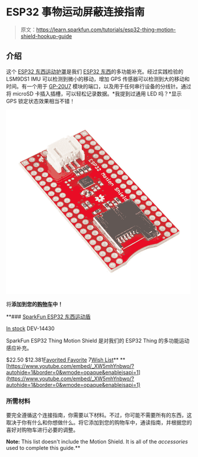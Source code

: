 # ESP32 事物运动屏蔽连接指南

> 原文：<https://learn.sparkfun.com/tutorials/esp32-thing-motion-shield-hookup-guide>

## 介绍

这个 [ESP32 东西运动护罩](https://www.sparkfun.com/products/14430)是我们 [ESP32 东西](https://www.sparkfun.com/products/13907)的多功能补充。经过实践检验的 LSM9DS1 IMU 可以检测到微小的移动，增加 GPS 传感器可以检测到大的移动和时间。有一个用于 [GP-20U7](https://www.sparkfun.com/products/13740) 模块的端口，以及用于任何串行设备的分线针。通过将 microSD 卡插入插槽，可以轻松记录数据。*我提到过通用 LED 吗？*显示 GPS 锁定状态效果相当不错！

[![SparkFun ESP32 Thing Motion Shield](img/397ff0416e2fad56808f8646b215f7c9.png)](https://www.sparkfun.com/products/14430) 

将**添加到您的[购物车](https://www.sparkfun.com/cart)中！**

 **### [SparkFun ESP32 东西运动盾](https://www.sparkfun.com/products/14430)

[In stock](https://learn.sparkfun.com/static/bubbles/ "in stock") DEV-14430

SparkFun ESP32 Thing Motion Shield 是对我们的 ESP32 Thing 的多功能运动感应补充。

$22.50 $12.381[Favorited Favorite](# "Add to favorites") 7[Wish List](# "Add to wish list")** **[https://www.youtube.com/embed/_XW5mhYnbwo/?autohide=1&border=0&wmode=opaque&enablejsapi=1](https://www.youtube.com/embed/_XW5mhYnbwo/?autohide=1&border=0&wmode=opaque&enablejsapi=1)

### 所需材料

要完全遵循这个连接指南，你需要以下材料。不过，你可能不需要所有的东西，这取决于你有什么和你想做什么。将它添加到您的购物车中，通读指南，并根据您的喜好对购物车进行必要的调整。

**Note:** This list doesn't include the Motion Shield. It is all of the *accessories* used to complete this guide.**